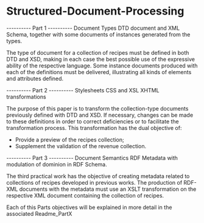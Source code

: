 # Structured-Document-Processing

---------- Part 1 ----------
Document Types
DTD document and XML Schema, together with some documents of instances generated from the types.

The type of document for a collection of recipes must be defined in both DTD and XSD, making in each case the best possible use of the expressive ability of the respective language. Some instance documents produced with each of the definitions must be delivered, illustrating all kinds of elements and attributes defined.

---------- Part 2 ----------
Stylesheets CSS and XSL
XHTML transformations

The purpose of this paper is to transform the collection-type documents previously defined with DTD and XSD. If necessary, changes can be made to these definitions in order to correct deficiencies or to facilitate the transformation process. This transformation has the dual objective of:

- Provide a preview of the recipes collection;
- Supplement the validation of the revenue collection.

---------- Part 3 ----------
Document Semantics
RDF Metadata with modulation of dominion in RDF Schema.

The third practical work has the objective of creating metadata related to collections of recipes developed in previous works. The production of RDF-XML documents with the metadata must use an XSLT transformation on the respective XML document containing the collection of recipes.


Each of this Parts objectives will be explained in more detail in the associated Readme_PartX

